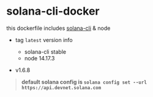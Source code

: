 # solana-cli-docker

this dockerfile includes [solana-cli](https://docs.solana.com/cli/install-solana-cli-tools#use-solanas-install-tool) & node

* tag `latest` version info
    * solana-cli stable
    * node 14.17.3

* v1.6.8

> **default solana config is `solana config set --url https://api.devnet.solana.com`**
